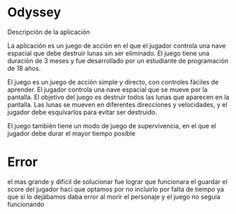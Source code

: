 # Odyssey 


Descripción de la aplicación

La aplicación es un juego de acción en el que el jugador controla una nave espacial que debe destruir lunas sin ser eliminado. El juego tiene una duración de 3 meses y fue desarrollado por un estudiante de programación de 18 años.

El juego es un juego de acción simple y directo, con controles fáciles de aprender. El jugador controla una nave espacial que se mueve por la pantalla. El objetivo del juego es destruir todos las lunas que aparecen en la pantalla. Las lunas se mueven en diferentes direcciones y velocidades, y el jugador debe esquivarlos para evitar ser destruido.

El juego también tiene un modo de juego de supervivencia, en el que el jugador debe durar el mayor tiempo posible
# Error
el mas grande y dificil de solucionar fue lograr que funcionara el guardar el score del jugador haci que optamos por no incluirlo por falta de tiempo ya que si lo dejábamos daba error al morir el personaje y el juego no seguía funcionando 

